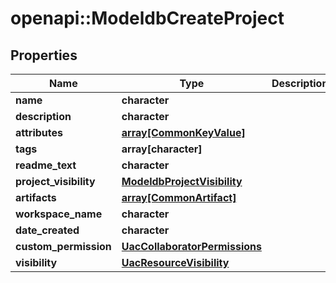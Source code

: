 # openapi::ModeldbCreateProject


## Properties
Name | Type | Description | Notes
------------ | ------------- | ------------- | -------------
**name** | **character** |  | [optional] 
**description** | **character** |  | [optional] 
**attributes** | [**array[CommonKeyValue]**](commonKeyValue.md) |  | [optional] 
**tags** | **array[character]** |  | [optional] 
**readme_text** | **character** |  | [optional] 
**project_visibility** | [**ModeldbProjectVisibility**](modeldbProjectVisibility.md) |  | [optional] 
**artifacts** | [**array[CommonArtifact]**](commonArtifact.md) |  | [optional] 
**workspace_name** | **character** |  | [optional] 
**date_created** | **character** |  | [optional] 
**custom_permission** | [**UacCollaboratorPermissions**](uacCollaboratorPermissions.md) |  | [optional] 
**visibility** | [**UacResourceVisibility**](uacResourceVisibility.md) |  | [optional] 



